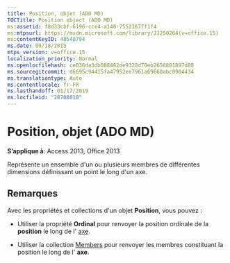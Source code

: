 ```yaml
---
title: Position, objet (ADO MD)
TOCTitle: Position object (ADO MD)
ms:assetid: f8d33cbf-6196-cce4-a140-75521677f1f4
ms:mtpsurl: https://msdn.microsoft.com/library/JJ250264(v=office.15)
ms:contentKeyID: 48548794
ms.date: 09/18/2015
mtps_version: v=office.15
localization_priority: Normal
ms.openlocfilehash: ce036da3db888482de9328d70eb2656801897d88
ms.sourcegitcommit: d6695c94415fa47952ee7961a69660abc0904434
ms.translationtype: Auto
ms.contentlocale: fr-FR
ms.lasthandoff: 01/17/2019
ms.locfileid: "28708010"
---
```

# <a name="position-object-ado-md"></a>Position, objet (ADO MD)


**S’applique à**: Access 2013, Office 2013

Représente un ensemble d'un ou plusieurs membres de différentes dimensions définissant un point le long d'un axe.

## <a name="remarks"></a>Remarques

Avec les propriétés et collections d'un objet **Position**, vous pouvez :

  - Utiliser la propriété **Ordinal** pour renvoyer la position ordinale de la **position** le long de l' [axe](axis-object-ado-md.md).

  - Utiliser la collection [Members](members-collection-ado-md.md) pour renvoyer les membres constituant la position le long de l' **axe**.

